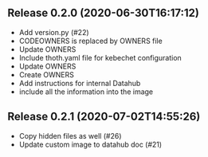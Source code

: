 
## Release 0.2.0 (2020-06-30T16:17:12)
* Add version.py (#22)
* CODEOWNERS is replaced by OWNERS file
* Update OWNERS
* Include thoth.yaml file for kebechet configuration
* Update OWNERS
* Create OWNERS
* Add instructions for internal Datahub
* include all the information into the image

## Release 0.2.1 (2020-07-02T14:55:26)
* Copy hidden files as well (#26)
* Update custom image to datahub doc (#21)
